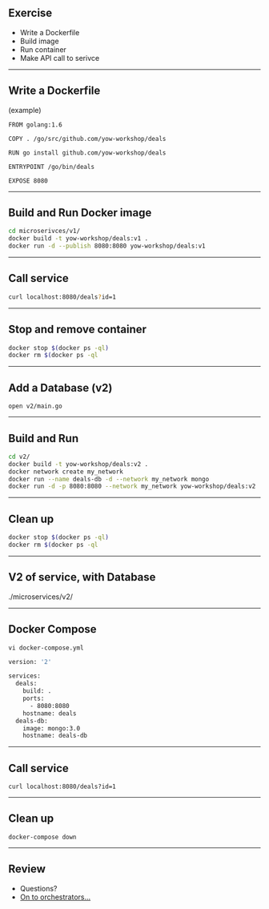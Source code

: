 ## Exercise

- Write a Dockerfile
- Build image
- Run container
- Make API call to serivce

----

## Write a Dockerfile 

(example)

```
FROM golang:1.6

COPY . /go/src/github.com/yow-workshop/deals

RUN go install github.com/yow-workshop/deals

ENTRYPOINT /go/bin/deals

EXPOSE 8080
```

----

## Build and Run Docker image

```bash
cd microserivces/v1/
docker build -t yow-workshop/deals:v1 .
docker run -d --publish 8080:8080 yow-workshop/deals:v1
```

----

## Call service

```bash
curl localhost:8080/deals?id=1
```

----

## Stop and remove container

```bash
docker stop $(docker ps -ql)
docker rm $(docker ps -ql
```

----

## Add a Database (v2)

`open v2/main.go`

----

## Build and Run

```bash
cd v2/
docker build -t yow-workshop/deals:v2 .
docker network create my_network
docker run --name deals-db -d --network my_network mongo
docker run -d -p 8080:8080 --network my_network yow-workshop/deals:v2
```

----

## Clean up

```bash
docker stop $(docker ps -ql)
docker rm $(docker ps -ql
```

----

## V2 of service, with Database

./microservices/v2/

----

## Docker Compose

`vi docker-compose.yml`

```bash
version: '2'

services:
  deals:
    build: .
    ports:
      - 8080:8080
    hostname: deals
  deals-db:
    image: mongo:3.0
    hostname: deals-db
```

----

## Call service

`curl localhost:8080/deals?id=1`

----

## Clean up

`docker-compose down`

----

## Review

* Questions?
* [On to orchestrators...](../orchestrators/01_outline.md)